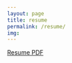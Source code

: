 ```yaml
---
layout: page
title: resume
permalink: /resume/
img:
---
```



[Resume PDF](https://drive.google.com/file/d/1W2ZDIENPivuiUpqET794j6-sUPbJCFhS/view?usp=sharing)
